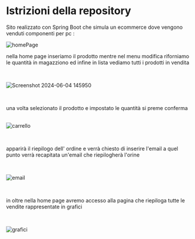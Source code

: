 <h1>Istrizioni della repository</h1>

<p>Sito realizzato con Spring Boot che simula un ecommerce dove vengono venduti componenti per pc :</p>

![homePage](https://github.com/FabioBl77/AppSpringBoot/assets/167991278/7d2d4969-6840-440e-a670-668989ae1ff6)

<be><p>nella home page inseriamo il prodotto mentre 
nel menu modifica riforniamo le quantità in magazziono ed infine 
in lista vediamo tutti i prodotti in vendita</p><br>

![Screenshot 2024-06-04 145950](https://github.com/FabioBl77/AppSpringBoot/assets/167991278/f7e87312-0908-4e36-8cb6-fd3cacb076a6)



<br><p>una volta selezionato il prodotto e impostato le quantità si preme conferma</b><br><br>



![carrello](https://github.com/FabioBl77/AppSpringBoot/assets/167991278/0ea109f9-79a7-4b54-b24f-d41e42058932)



<br><p>apparirà il riepilogo dell' ordine e verrà chiesto di inserire l'email
a quel punto verrà recapitata un'email che riepilogherà l'orine</p><br>



![email](https://github.com/FabioBl77/AppSpringBoot/assets/167991278/83c71a1c-0af6-426c-bfe4-53f06ca1f4b9)



<br><p>in oltre nella home page avremo accesso alla pagina che riepiloga tutte le vendite rappresentate in grafici</P><br>



![grafici](https://github.com/FabioBl77/AppSpringBoot/assets/167991278/8daf8bf4-0eef-4fc0-afa0-5cf722f04186)




